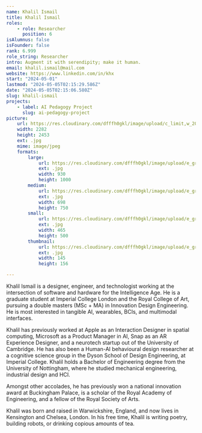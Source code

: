 ```yaml
---
name: Khalil Ismail
title: Khalil Ismail
roles:
    - role: Researcher
      position: 6
isAlumnus: false
isFounder: false
rank: 6.999
role_string: Researcher
intro: Augment it with serendipity; make it human.
email: khalil.ismail@mail.com
website: https://www.linkedin.com/in/khx
start: "2024-05-01"
lastmod: "2024-05-05T02:15:29.586Z"
date: "2024-05-05T02:15:06.580Z"
slug: khalil-ismail
projects:
    - label: AI Pedagogy Project
      slug: ai-pedagogy-project
picture:
    url: https://res.cloudinary.com/dfffh0gkl/image/upload/c_limit,w_2000,h_2000/e_grayscale/v1714875284/Khalil_Ismail_Khalil_Ismail_052a413631.jpg
    width: 2282
    height: 2453
    ext: .jpg
    mime: image/jpeg
    formats:
        large:
            url: https://res.cloudinary.com/dfffh0gkl/image/upload/e_grayscale/v1714875285/large_Khalil_Ismail_Khalil_Ismail_052a413631.jpg
            ext: .jpg
            width: 930
            height: 1000
        medium:
            url: https://res.cloudinary.com/dfffh0gkl/image/upload/e_grayscale/v1714875285/medium_Khalil_Ismail_Khalil_Ismail_052a413631.jpg
            ext: .jpg
            width: 698
            height: 750
        small:
            url: https://res.cloudinary.com/dfffh0gkl/image/upload/e_grayscale/v1714875286/small_Khalil_Ismail_Khalil_Ismail_052a413631.jpg
            ext: .jpg
            width: 465
            height: 500
        thumbnail:
            url: https://res.cloudinary.com/dfffh0gkl/image/upload/e_grayscale/v1714875285/thumbnail_Khalil_Ismail_Khalil_Ismail_052a413631.jpg
            ext: .jpg
            width: 145
            height: 156

---
```

Khalil Ismail is a designer, engineer, and technologist working at the intersection of software and hardware for the Intelligence Age. He is a graduate student at Imperial College London and the Royal College of Art, pursuing a double masters (MSc + MA) in Innovation Design Engineering. He is most interested in tangible AI, wearables, BCIs, and multimodal interfaces.

Khalil has previously worked at Apple as an Interaction Designer in spatial computing, Microsoft as a Product Manager in AI, Snap as an AR Experience Designer, and a neurotech startup out of the University of Cambridge. He has also been a Human-AI behavioural design researcher at a cognitive science group in the Dyson School of Design Engineering, at Imperial College. Khalil holds a Bachelor of Engineering degree from the University of Nottingham, where he studied mechanical engineering, industrial design and HCI.

Amongst other accolades, he has previously won a national innovation award at Buckingham Palace, is a scholar of the Royal Academy of Engineering, and a fellow of the Royal Society of Arts.

Khalil was born and raised in Warwickshire, England, and now lives in Kensington and Chelsea, London. In his free time, Khalil is writing poetry, building robots, or drinking copious amounts of tea.